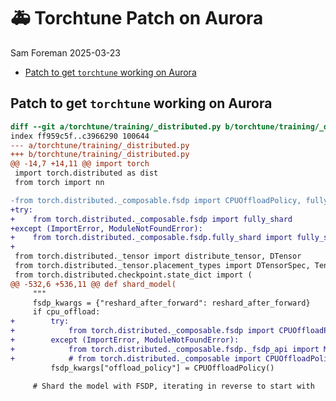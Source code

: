 # 🚑 Torchtune Patch on Aurora
Sam Foreman
2025-03-23

<link rel="preconnect" href="https://fonts.googleapis.com">

- [Patch to get `torchtune` working on
  Aurora](#patch-to-get-torchtune-working-on-aurora)

## Patch to get `torchtune` working on Aurora

``` diff
diff --git a/torchtune/training/_distributed.py b/torchtune/training/_distributed.py
index ff959c5f..c3966290 100644
--- a/torchtune/training/_distributed.py
+++ b/torchtune/training/_distributed.py
@@ -14,7 +14,11 @@ import torch
 import torch.distributed as dist
 from torch import nn

-from torch.distributed._composable.fsdp import CPUOffloadPolicy, fully_shard
+try:
+    from torch.distributed._composable.fsdp import fully_shard
+except (ImportError, ModuleNotFoundError):
+    from torch.distributed._composable.fsdp.fully_shard import fully_shard
+
 from torch.distributed._tensor import distribute_tensor, DTensor
 from torch.distributed._tensor.placement_types import DTensorSpec, TensorMeta
 from torch.distributed.checkpoint.state_dict import (
@@ -532,6 +536,11 @@ def shard_model(
     """
     fsdp_kwargs = {"reshard_after_forward": reshard_after_forward}
     if cpu_offload:
+        try:
+            from torch.distributed._composable.fsdp import CPUOffloadPolicy
+        except (ImportError, ModuleNotFoundError):
+            from torch.distributed._composable.fsdp._fsdp_api import MixedPrecisionPolicy, CPUOffloadPolicy
+            # from torch.distributed._composable import CPUOffloadPolicy
         fsdp_kwargs["offload_policy"] = CPUOffloadPolicy()

     # Shard the model with FSDP, iterating in reverse to start with
```
